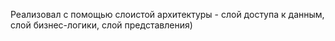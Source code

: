 Реализовал с помощью слоистой архитектуры - слой доступа к данным, слой бизнес-логики, слой представления)
